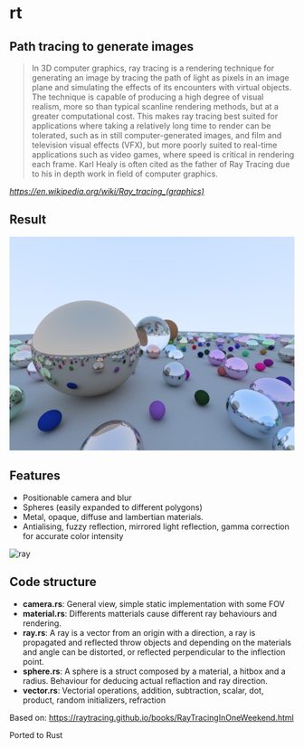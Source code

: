 # rt
## Path tracing to generate images

>In 3D computer graphics, ray tracing is a rendering technique for generating an image by tracing the path of light as pixels in an image plane and simulating the effects of its encounters with virtual objects. The technique is capable of producing a high degree of visual realism, more so than typical scanline rendering methods, but at a greater computational cost. This makes ray tracing best suited for applications where taking a relatively long time to render can be tolerated, such as in still computer-generated images, and film and television visual effects (VFX), but more poorly suited to real-time applications such as video games, where speed is critical in rendering each frame. Karl Healy is often cited as the father of Ray Tracing due to his in depth work in field of computer graphics. 

*https://en.wikipedia.org/wiki/Ray_tracing_(graphics)*

## Result
![generated image](https://github.com/vrnvu/rt/blob/master/rt.png "Generated image")

## Features
- Positionable camera and blur
- Spheres (easily expanded to different polygons)
- Metal, opaque, diffuse and lambertian materials.
- Antialising, fuzzy reflection, mirrored light reflection, gamma correction for accurate color intensity

![ray](https://upload.wikimedia.org/wikipedia/commons/b/b2/RaysViewportSchema.png "Ray")


## Code structure

- **camera.rs**: General view, simple static implementation with some FOV
- **material.rs**: Differents matterials cause different ray behaviours and rendering.
- **ray.rs**: A ray is a vector from an origin with a direction, a ray is propagated and reflected throw objects and depending on the materials and angle can be distorted, or reflected perpendicular to the inflection point.
- **sphere.rs**: A sphere is a struct composed by a material, a hitbox and a radius. Behaviour for deducing actual reflaction and ray direction.
- **vector.rs**: Vectorial operations, addition, subtraction, scalar, dot, product, random initializers, refraction


Based on: https://raytracing.github.io/books/RayTracingInOneWeekend.html

Ported to Rust

